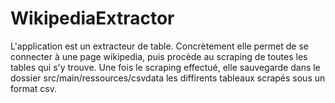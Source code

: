 # WikipediaExtractor

L'application est un extracteur de table. Concrètement elle permet de se connecter à une page wikipedia, puis 
procède au scraping de toutes les tables qui s'y trouve. Une fois le scraping effectué, elle sauvegarde dans
le dossier src/main/ressources/csvdata les diffirents tableaux scrapés sous un format csv. 

